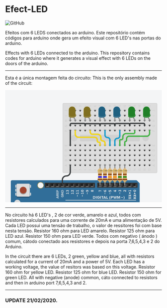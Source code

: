 # Efect-LED

![GitHub](https://img.shields.io/github/license/samuelllr/Efect-LED)

Efeitos com 6 LEDS conectados ao arduino.
Este repositório contém códigos para arduino onde gera um efeito visual com 6 LED's nas portas do arduino.

Effects with 6 LEDs connected to the arduino.
This repository contains codes for arduino where it generates a visual effect with 6 LEDs on the doors of the arduino.

************

Esta é a única montagem feita do circuito:
This is the only assembly made of the circuit:

<img src="circuit_assembly.png"/>

************

No circuito há 6 LED's , 2 de cor verde, amarelo e azul, todos com resistores calculados para uma corrente de 20mA e uma alimentação de 5V. Cada LED possui uma tensão de trabalho, o valor de ressitores foi com base nesta tensão.
Resistor 160 ohm para LED amarelo.
Resistor 125 ohm para LED azul.
Resistor 150 ohm para LED verde.
Todos com negativo ( ánodo ) comum, cátodo conectado aos resistores e depois na porta 7,6,5,4,3 e 2 do Arduino.

In the circuit there are 6 LEDs, 2 green, yellow and blue, all with resistors calculated for a current of 20mA and a power of 5V. Each LED has a working voltage, the value of resitors was based on this voltage.
Resistor 160 ohm for yellow LED.
Resistor 125 ohm for blue LED.
Resistor 150 ohm for green LED.
All with negative (anode) common, cáto connected to resistors and then in arduino port 7,6,5,4,3 and 2.

************

### UPDATE 21/02/2020.
